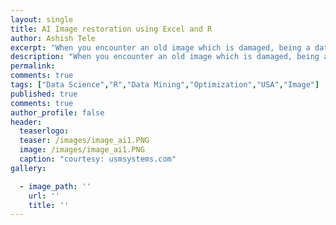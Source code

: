 ```yaml
---
layout: single
title: AI Image restoration using Excel and R
author: Ashish Tele
excerpt: "When you encounter an old image which is damaged, being a data scientist, you need to find a way to restore the image."
description: "When you encounter an old image which is damaged, being a data scientist, you need to find a way to restore the image."
permalink:
comments: true
tags: ["Data Science","R","Data Mining","Optimization","USA","Image"]
published: true
comments: true
author_profile: false
header:
  teaserlogo:
  teaser: /images/image_ai1.PNG
  image: /images/image_ai1.PNG
  caption: "courtesy: usmsystems.com"
gallery:

  - image_path: ''
    url: ''
    title: ''
---
```

